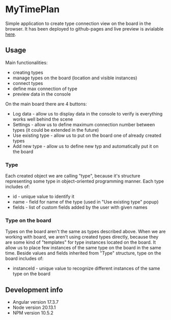 # MyTimePlan

Simple application to create type connection view on the board in the browser.
It has been deployed to github-pages and live preview is avialable [here](https://ebi2626.github.io/myTimePlan/).

## Usage

Main functionalities:
- creating types
- manage types on the board (location and visible instances)
- connect types
- define max connection of type
- preview data in the console

On the main board there are 4 buttons:
- Log data - allow us to display data in the console to verify is everything works well behind the scene
- Settings - allow us to define maximum connection number between types (it could be extended in the future)
- Use existing type - allow us to put on the board one of already created types
- Add new type - allow us to define new typ and automatically put it on the board

### Type
Each created object we are calling "type", because it's structure representing some type in object-oriented programming manner.
Each type includes of:
- id - unique value to identify it
- name - field for name of the type (used in "Use existing type" popup)
- fields - list of custom fields added by the user with given names

### Type on the board
Types on the board aren't the same as types described above. When we are working with board, we aren't using created types directly,
because they are some kind of "templates" for type instances located on the board. It allow us to place few instances of the same type
on the board in the same time. Beside values and fields inherited from "Type" structure, type on the board includes of:
- instanceId - unique value to recognize different instances of the same type on the board

## Development info
- Angular version 17.3.7
- Node version 20.13.1
- NPM version 10.5.2
